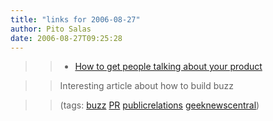 ```yaml
---
title: "links for 2006-08-27"
author: Pito Salas
date: 2006-08-27T09:25:28
---
```



>>

>>   * [How to get people talking about your
product](<http://www.ericsink.com/articles/Buzz.html>)

>>

>> Interesting article about how to build buzz

>>

>> (tags: [buzz](<http://del.icio.us/pitosalas/buzz>)
[PR](<http://del.icio.us/pitosalas/PR>)
[publicrelations](<http://del.icio.us/pitosalas/publicrelations>)
[geeknewscentral](<http://del.icio.us/pitosalas/geeknewscentral>))

>>

>>


